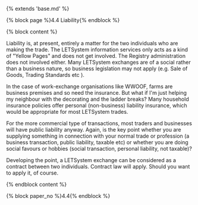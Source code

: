 {% extends 'base.md' %}

{% block page %}4.4 Liability{% endblock %}

{% block content %}

Liability is, at present, entirely a matter for the two individuals who are 
making the trade.  The LETSystem information services only acts as a 
kind of "Yellow Pages" and does not get involved. The Registry 
administration does not involved either.  Many LETSystem exchanges 
are of a social rather than a business nature, so business legislation may 
not apply (e.g. Sale of Goods, Trading Standards etc ).  

In the case of work-exchange organisations like WWOOF, farms are 
business premises and so need the insurance.  But what if I'm just 
helping my neighbour with the decorating and the ladder breaks?  Many 
household insurance policies offer personal (non-business) liability 
insurance, which would be appropriate for most LETSystem trades.  

For the more commercial type of transactions, most traders and 
businesses will have public liability anyway.  Again, is the key point 
whether you are supplying something in connection with your normal 
trade or profession (a business transaction, public liability, taxable etc) 
or whether you are doing social favours or hobbies (social transaction, 
personal liability, not taxable)?

Developing the point, a LETSystem exchange can be considered as a 
contract between two individuals. Contract law will apply. Should you 
want to apply it, of course.

{% endblock content %}

{% block paper_no %}4.4{% endblock %}

